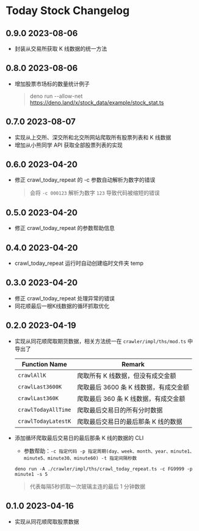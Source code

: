 # Today Stock Changelog

## 0.9.0 2023-08-06

- 封装从交易所获取 K 线数据的统一方法

## 0.8.0 2023-08-06

- 增加股票市场标的数量统计例子
  > deno run --allow-net https://deno.land/x/stock_data/example/stock_stat.ts

## 0.7.0 2023-08-07

- 实现从上交所、深交所和北交所网站爬取所有股票列表和 K 线数据
- 增加从小熊同学 API 获取全部股票列表的实现

## 0.6.0 2023-04-20

- 修正 crawl_today_repeat 的 -c 参数自动解析为数字的错误
  > 会将 `-c 000123` 解析为数字 `123` 导致代码被缩短的错误

## 0.5.0 2023-04-20

- 修正 crawl_today_repeat 的参数帮助信息

## 0.4.0 2023-04-20

- crawl_today_repeat 运行时自动创建临时文件夹 temp

## 0.3.0 2023-04-20

- 修正 crawl_today_repeat 处理异常的错误
- 同花顺最后一根K线数据的循环抓取优化

## 0.2.0 2023-04-19

- 实现从同花顺爬取期货数据，相关方法统一在 `crawler/impl/ths/mod.ts` 中导出了

  | Function Name       | Remark                                |
  | ------------------- | ------------------------------------- |
  | `crawlAllK`         | 爬取所有 K 线数据，但没有成交金额     |
  | `crawlLast3600K`    | 爬取最后 3600 条 K 线数据，有成交金额 |
  | `crawlLast360K`     | 爬取最后 360 条 K 线数据，有成交金额  |
  | `crawlTodayAllTime` | 爬取最后交易日的所有分时数据          |
  | `crawlTodayLatestK` | 爬取最后交易日的最后那条 K 线的数据   |

- 添加循环爬取最后交易日的最后那条 K 线的数据的 CLI
  - 参数帮助：`-c 指定代码 -p 指定周期(day、week、month、year、minute1、minute5、minute30、minute60) -t 指定间隔秒数`
  ```shell
  deno run -A ./crawler/impl/ths/crawl_today_repeat.ts -c FG9999 -p minute1 -s 5
  ```
  > 代表每隔5秒抓取一次玻璃主连的最后 1 分钟数据

## 0.1.0 2023-04-16

- 实现从同花顺爬取股票数据
